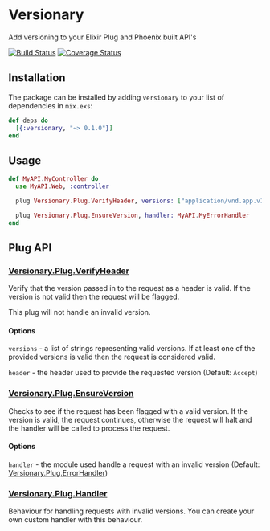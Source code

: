 # Versionary

Add versioning to your Elixir Plug and Phoenix built API's

[![Build Status](https://travis-ci.org/sticksnleaves/versionary.svg?branch=master)](https://travis-ci.org/sticksnleaves/versionary)
[![Coverage Status](https://coveralls.io/repos/github/sticksnleaves/versionary/badge.svg?branch=master)](https://coveralls.io/github/sticksnleaves/versionary?branch=master)

## Installation

The package can be installed by adding `versionary` to your list of dependencies
in `mix.exs`:

```elixir
def deps do
  [{:versionary, "~> 0.1.0"}]
end
```

## Usage

```elixir
def MyAPI.MyController do
  use MyAPI.Web, :controller

  plug Versionary.Plug.VerifyHeader, versions: ["application/vnd.app.v1+json"]

  plug Versionary.Plug.EnsureVersion, handler: MyAPI.MyErrorHandler
end
```

## Plug API

### [Versionary.Plug.VerifyHeader](https://hexdocs.pm/versionary/Versionary.Plug.VerifyHeader.html)

Verify that the version passed in to the request as a header is valid. If the
version is not valid then the request will be flagged.

This plug will not handle an invalid version.

#### Options

`versions` - a list of strings representing valid versions. If at least one of
the provided versions is valid then the request is considered valid.

`header` - the header used to provide the requested version (Default: `Accept`)

### [Versionary.Plug.EnsureVersion](https://hexdocs.pm/versionary/Versionary.Plug.EnsureVersion.html)

Checks to see if the request has been flagged with a valid version. If the
version is valid, the request continues, otherwise the request will halt and the
handler will be called to process the request.

#### Options

`handler` - the module used handle a request with an invalid version (Default: [Versionary.Plug.ErrorHandler](https://hexdocs.pm/versionary/Versionary.Plug.ErrorHandler.html))

### [Versionary.Plug.Handler](https://hexdocs.pm/versionary/Versionary.Plug.Handler.html)

Behaviour for handling requests with invalid versions. You can create your own
custom handler with this behaviour.
